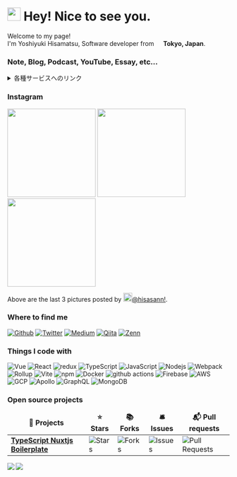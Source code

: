 <h1><img src="https://emojis.slackmojis.com/emojis/images/1531849430/4246/blob-sunglasses.gif?1531849430" width="30"/> Hey! Nice to see you.</h1>

<p>Welcome to my page! </br> I'm Yoshiyuki Hisamatsu, Software developer from <img src="https://image.flaticon.com/icons/png/128/323/323308.png" width="13"/> <b>Tokyo, Japan</b>.

<h3>Note, Blog, Podcast, YouTube, Essay, etc...</h3>
<details>
<summary>各種サービスへのリンク</summary>
<h3>Note</h3>
<p>
<a href="https://note.com/hisasann" target="_blank">ひささん｜note</a>
</p>

<h3>Podcast</h3>
<p>
<a href="https://www.youtube.com/channel/UCcB8jQpBT_r9T1XUkc9WgrA" target="_blank">Sour & Lemon Inc. - YouTube</a>
</p>

<h3>YouTube</h3>
<p>
<a href="https://www.youtube.com/channel/UCtKoL7XV8B30Vz6y9b2C0PA" target="_blank">DJ lemon-Sour - YouTube</a>
</p>

<h3>Essay</h3>
<p>
<a href="https://essay.hisasann.dev/" target="_blank">ミックスナッツは高いほうがいい</a>
</p>

<h3>Get in touch</h3>
<p>
<a href="https://essay.hisasann.dev/" target="_blank">DJ lemon-Sour's diary (prod.hisasann)</a>
</p>
<p>
<a href="https://hisasann.dev/" target="_blank">hisasann a.k.a DJ lemon-Sour</a>
</p>
</details>

<h3>Instagram</h3>
<p><img width="200" src="https:&#x2F;&#x2F;cdn3.dumpor.com&#x2F;view?q&#x3D;zgjZmJ2N9QWaz91Yu9lJ1MkQEdTOxYTPl9mJmNGM4YWZyMTZhZGOhBTO1I2N3EGMxAzY2kDZwIGOlVTPo9mJ00yN9I2YjZSQBFUQCdWTwQmZCFUPtRWZmUldMZWNtgVQZJXLHZ1NpNUNtlVPjh2bfNmbfZCNwETP0F2YfNmbfZCdl5mLuR2YiZmLh5mZuITL082dsZmLtFmcnFGdz5Wa9QHafNmbf9zZwpmLu91N1UDM3EjN4gjM3QTOzUDO3YTMfBDN0YzNyITO2QjN0gTMwEzX1gTM3MTN2UjMvADOwEDewgDMxM3L1MTZvUTMtUDO4IjLxUDdvY3L0Vmbu4GZjJmZuEmbm5iMtQzb3xmZu0WYydWY0Nnbp9yL6MHc0RHa" /> <img width="200" src="https:&#x2F;&#x2F;cdn1.dumpor.com&#x2F;view?q&#x3D;%3DMDOmZmY30DZpN3Xj52XmEzQxU0N5EjN9U2bmM2N4cjZ4AzYmZWNkJzYxEmNmhTO0QTYihDNiJ2M4YDO9g2bmQTL30jYjNmJBFUQBJ0ZNBDZmJUQ90GZlZSb0lEZQ9FWBl0dZhTdPFGRYJWR9MGav91Yu9lJ1ATM9QXYj91Yu9lJ0Vmbu4GZjJmZuEmbm5SMtQzb3xmZu0WYydWY0Nnbp1Ddo91Yu91PnBnau42X0cDOyczMxMzNyADN2kDM0cjMz8VM4QDMwYDN3YDN1gDO2QzXyQTOyUDN2UjMvADOwEDewgDMxM3L1MTZvUTMtUDO4IjLxUDdvY3L0Vmbu4GZjJmZuEmbm5SMtQzb3xmZu0WYydWY0Nnbp9yL6MHc0RHa" /> <img width="200" src="https:&#x2F;&#x2F;cdn1.dumpor.com&#x2F;view?q&#x3D;%3DMDOmZmY30DZpN3Xj52XmQDO2MjN5EjN9U2bmkjZzYmYzkTOxkDM0gzNlZTMwUTOhhTOjJTOiZDOzIDZ9g2bmQTL30jYjNmJBFUQBJ0ZNBDZmJUQ90GZlZidtg0a01CWBNWRrJlZNp2QzdUM9MGav91Yu9lJxETM9QXYj91Yu9lJ0Vmbu4GZjJmZuEmbm5SMtQzb3xmZu0WYydWY0Nnbp1Ddo91Yu91PnBnau42XzUjMxYTOzYTO3UDN5YjNyEjNy81M0gjN3EzMxITM2QDM4UzX5ATO2MzN1UjMvADOwEDewgDMxA3L1MTZvUTMtUDO4IjLxUDdvY3L0Vmbu4GZjJmZuEmbm5SMtQzb3xmZu0WYydWY0Nnbp9yL6MHc0RHa" /></p>
<p>Above are the last 3 pictures posted by <a href="https://www.instagram.com/hisasann/" target="_blank"><img src="https://upload.wikimedia.org/wikipedia/commons/thumb/e/e7/Instagram_logo_2016.svg/1024px-Instagram_logo_2016.svg.png" width="20"/>@hisasann!</a>.</p>

<h3>Where to find me</h3>
<p>
<a href="https://github.com/hisasann" target="_blank"><img alt="Github" src="https://img.shields.io/badge/GitHub-%2312100E.svg?&style=for-the-badge&logo=Github&logoColor=white" /></a>
<a href="https://twitter.com/hisasann" target="_blank"><img alt="Twitter" src="https://img.shields.io/badge/twitter-%231DA1F2.svg?&style=for-the-badge&logo=twitter&logoColor=white" /></a>
<a href="https://www.linkedin.com/in/%E3%82%88%E3%81%97%E3%82%86%E3%81%8D-%E3%81%B2%E3%81%95%E3%81%BE%E3%81%A4-b8914b117/" target="_blank"><img alt="Medium" src="https://img.shields.io/badge/linkdin-0a66c2.svg?&style=for-the-badge&logo=linkedin&logoColor=white" /></a>
<a href="https://qiita.com/hisasann" target="_blank"><img alt="Qiita" src="https://img.shields.io/badge/qiita-55C500.svg?&style=for-the-badge&logo=qiita&logoColor=white" /></a>
<a href="https://zenn.dev/hisasann" target="_blank"><img alt="Zenn" src="https://img.shields.io/badge/Zenn-3EA8FF.svg?&style=for-the-badge&logo=Zenn&logoColor=white" /></a>
</p>

<h3>Things I code with</h3>
<p>
  <img alt="Vue" src="https://img.shields.io/badge/-Vue.js-4FC08D?style=flat-square&logo=Vue.js&logoColor=white" />
  <img alt="React" src="https://img.shields.io/badge/-React-45b8d8?style=flat-square&logo=react&logoColor=white" />
  <img alt="redux" src="https://img.shields.io/badge/-Redux-764ABC?style=flat-square&logo=redux&logoColor=white" />
  <img alt="TypeScript" src="https://img.shields.io/badge/-TypeScript-007ACC?style=flat-square&logo=typescript&logoColor=white" />
  <img alt="JavaScript" src="https://img.shields.io/badge/-JavaScript-F7DF1E?style=flat-square&logo=JavaScript&logoColor=white" />
  <img alt="Nodejs" src="https://img.shields.io/badge/-Node.js-43853d?style=flat-square&logo=Node.js&logoColor=white" />
  <img alt="Webpack" src="https://img.shields.io/badge/-Webpack-8DD6F9?style=flat-square&logo=webpack&logoColor=white" />
  <img alt="Rollup" src="https://img.shields.io/badge/-Rollup-EC4A3F?style=flat-square&logo=rollup.js&logoColor=white" />
  <img alt="Vite" src="https://img.shields.io/badge/-Vite-646CFF?style=flat-square&logo=Vite&logoColor=white" />
  <img alt="npm" src="https://img.shields.io/badge/-NPM-CB3837?style=flat-square&logo=npm&logoColor=white" />
  <img alt="Docker" src="https://img.shields.io/badge/-Docker-46a2f1?style=flat-square&logo=docker&logoColor=white" />
  <img alt="github actions" src="https://img.shields.io/badge/-Github_Actions-2088FF?style=flat-square&logo=github-actions&logoColor=white" />
  <img alt="Firebase" src="https://img.shields.io/badge/-Firebase-FFCA28?style=flat-square&logo=Firebase&logoColor=white" />
  <img alt="AWS" src="https://img.shields.io/badge/-AWS-232F3E?style=flat-square&logo=amazon-aws&logoColor=white" />
  <img alt="GCP" src="https://img.shields.io/badge/-GCP-1a73e8?style=flat-square&logo=google-cloud&logoColor=white" />
  <img alt="Apollo" src="https://img.shields.io/badge/-Apollo%20GraphQL-311C87?style=flat-square&logo=apollo-graphql&logoColor=white" />
  <img alt="GraphQL" src="https://img.shields.io/badge/-GraphQL-E10098?style=flat-square&logo=graphql&logoColor=white" />
  <img alt="MongoDB" src="https://img.shields.io/badge/-MongoDB-13aa52?style=flat-square&logo=mongodb&logoColor=white" />
</p>

<h3>Open source projects</h3>
<table>
  <thead align="center">
    <tr border: none;>
      <td><b>🎁 Projects</b></td>
      <td><b>⭐ Stars</b></td>
      <td><b>📚 Forks</b></td>
      <td><b>🛎 Issues</b></td>
      <td><b>📬 Pull requests</b></td>
    </tr>
  </thead>
  <tbody>
    <tr>
      <td><a href="https://github.com/typescript-nuxtjs-boilerplate/typescript-nuxtjs-boilerplate"><b>TypeScript Nuxtjs Boilerplate</b></a></td>
      <td><img alt="Stars" src="https://img.shields.io/github/stars/typescript-nuxtjs-boilerplate/typescript-nuxtjs-boilerplate?style=flat-square&labelColor=343b41"/></td>
      <td><img alt="Forks" src="https://img.shields.io/github/forks/typescript-nuxtjs-boilerplate/typescript-nuxtjs-boilerplate?style=flat-square&labelColor=343b41"/></td>
      <td><img alt="Issues" src="https://img.shields.io/github/issues/typescript-nuxtjs-boilerplate/typescript-nuxtjs-boilerplate?style=flat-square&labelColor=343b41"/></td>
      <td><img alt="Pull Requests" src="https://img.shields.io/github/issues-pr/typescript-nuxtjs-boilerplate/typescript-nuxtjs-boilerplate?style=flat-square&labelColor=343b41"/></td>
    </tr>
  </tbody>
</table>

<p>
  <a href="https://github.com/anuraghazra/github-readme-stats">
    <img align="left" src="https://github-readme-stats.vercel.app/api?username=hisasann&count_private=true&show_icons=true" />
  </a>
  <a href="https://github.com/anuraghazra/github-readme-stats">
    <img align="left" src="https://github-readme-stats.vercel.app/api/top-langs/?username=hisasann" />
  </a>
</p>

